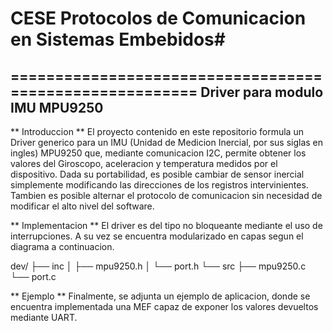 # CESE Protocolos de Comunicacion en Sistemas Embebidos#
========================================================
Driver para modulo IMU MPU9250
------------------------------

** Introduccion **
El proyecto contenido en este repositorio formula un Driver generico para un IMU (Unidad de Medicion Inercial, por sus siglas en ingles) MPU9250 que, mediante comunicacion I2C, permite obtener los valores del Giroscopo, aceleracion y temperatura medidos por el dispositivo. Dada su portabilidad, es posible cambiar de sensor inercial simplemente modificando las direcciones de los registros intervinientes. Tambien es posible alternar el protocolo de comunicacion sin necesidad de modificar el alto nivel del software.

** Implementacion **
El driver es del tipo no bloqueante mediante el uso de interrupciones. A su vez se encuentra modularizado en capas segun el diagrama a continuacion.

dev/
├── inc
│   ├── mpu9250.h
│   └── port.h
└── src
    ├── mpu9250.c
    └── port.c

** Ejemplo **
Finalmente, se adjunta un ejemplo de aplicacion, donde se encuentra implementada una MEF capaz de exponer los valores devueltos mediante UART.
